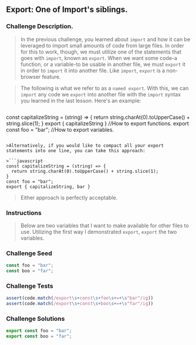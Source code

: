 ## Export: One of Import's siblings.

### Challenge Description.
>In the previous challenge, you learned about `import` and how it can be leveraged to import small amounts of code from large files. In order for this to work, though, we must utilize one of the statements that goes with `import`, known as `export`. When we want some code-a function, or a variable-to be usable in another file, we must `export` it in order to `import` it into another file. Like `import`, `export` is a non-browser feature.

>The following is what we refer to as a `named export`. With this, we can `import` any code we `export` into another file with the `import` syntax you learned in the last lesson. Here's an example:

>```javascript
const capitalizeString = (string) => {
  return string.charAt(0).toUpperCase() + string.slice(1);
} 
export { capitalizeString } //How to export functions.
export const foo = "bar"; //How to export variables.
```

>Alternatively, if you would like to compact all your export statements into one line, you can take this approach:

>```javascript
const capitalizeString = (string) => {
  return string.charAt(0).toUpperCase() + string.slice(1);
}
const foo = "bar";
export { capitalizeString, bar }
```

>Either approach is perfectly acceptable.

### Instructions
>Below are two variables that I want to make available for other files to use. Utilizing the first way I demonstrated `export`, `export` the two variables.

### Challenge Seed
```javascript
const foo = "bar";
const boo = "far";
```

### Challenge Tests
```javascript
assert(code.match(/export\s+const\s+foo\s+=+\s"bar"/ig))
assert(code.match(/export\s+const\s+boo\s+=+\s"far"/ig))
```

### Challenge Solutions
```javascript
export const foo = "bar";
export const boo = "far";
```
